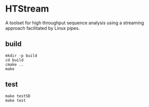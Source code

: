 # HTStream
A toolset for high throughput sequence analysis using a streaming approach facilitated by Linux pipes.


## build
```
mkdir -p build
cd build
cmake ..
make
```

## test

```
make testSD
make test
```
